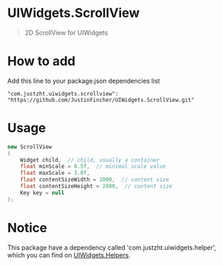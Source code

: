 # UIWidgets.ScrollView
> 2D ScrollView for UIWidgets

# How to add
Add this line to your package.json dependencies list
```
"com.justzht.uiwidgets.scrollview": "https://github.com/JustinFincher/UIWidgets.ScrollView.git"
```

# Usage
```csharp
new ScrollView
(
    Widget child,  // child, usually a container
    float minScale = 0.5f,  // minimal scale value
    float maxScale = 3.0f,  
    float contentSizeWidth = 2000,  // content size
    float contentSizeHeight = 2000,  // content size
    Key key = null
);
```

# Notice
This package have a dependency called 'com.justzht.uiwidgets.helper', which you can find on [UIWidgets.Helpers](https://github.com/JustinFincher/UIWidgets.Helpers). 